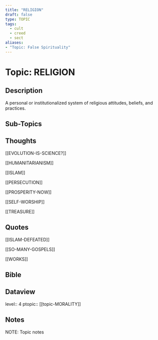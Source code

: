```yaml
---
title: "RELIGION"
draft: false
type: TOPIC
tags:
  - cult
  - creed
  - sect
aliases:
- "Topic: False Spirituality"
---
```

# Topic: RELIGION
## Description
A personal or institutionalized system of religious attitudes, beliefs, and practices.

## Sub-Topics


## Thoughts
[[EVOLUTION-IS-SCIENCE?]]

[[HUMANITARIANISM]]

[[ISLAM]]

[[PERSECUTION]]

[[PROSPERITY-NOW]]

[[SELF-WORSHIP]]

[[TREASURE]]

## Quotes
[[ISLAM-DEFEATED]]

[[SO-MANY-GOSPELS]]

[[WORKS]]

## Bible

## Dataview
level:: 4
ptopic:: [[topic-MORALITY]]

## Notes
NOTE: Topic notes
